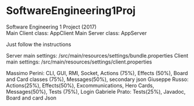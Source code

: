 # SoftwareEngineering1Proj
Software Engineering 1 Project (2017)
<br />
Main Client class: AppClient
Main Server class: AppServer

Just follow the instructions

Server main settings: /src/main/resources/settings/bundle.properties
Client main settings: /src/main/resources/settings/client.properties

Massimo Perini: CLI, GUI, RMI, Socket, Actions (75%), Effects (50%), Board and Card classes (75%), Messages(50%), secondary json
Giuseppe Russo: Actions(25%), Effects(50%), Excommunications, Hero Cards, Messages(50%), Tests (75%), Login
Gabriele Prato: Tests(25%), Javadoc, Board and card Json
